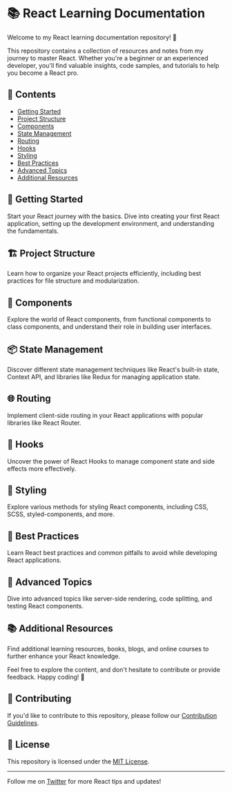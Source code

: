 # 📚 React Learning Documentation

Welcome to my React learning documentation repository! 🚀

This repository contains a collection of resources and notes from my journey to master React. Whether you're a beginner or an experienced developer, you'll find valuable insights, code samples, and tutorials to help you become a React pro.

## 📂 Contents

- [Getting Started](#getting-started)
- [Project Structure](#project-structure)
- [Components](#components)
- [State Management](#state-management)
- [Routing](#routing)
- [Hooks](#hooks)
- [Styling](#styling)
- [Best Practices](#best-practices)
- [Advanced Topics](#advanced-topics)
- [Additional Resources](#additional-resources)

## 🚀 Getting Started

Start your React journey with the basics. Dive into creating your first React application, setting up the development environment, and understanding the fundamentals.

## 🏗 Project Structure

Learn how to organize your React projects efficiently, including best practices for file structure and modularization.

## 🧩 Components

Explore the world of React components, from functional components to class components, and understand their role in building user interfaces.

## 📦 State Management

Discover different state management techniques like React's built-in state, Context API, and libraries like Redux for managing application state.

## 🌐 Routing

Implement client-side routing in your React applications with popular libraries like React Router.

## 🎣 Hooks

Uncover the power of React Hooks to manage component state and side effects more effectively.

## 🎨 Styling

Explore various methods for styling React components, including CSS, SCSS, styled-components, and more.

## 🚀 Best Practices

Learn React best practices and common pitfalls to avoid while developing React applications.

## 🧠 Advanced Topics

Dive into advanced topics like server-side rendering, code splitting, and testing React components.

## 📚 Additional Resources

Find additional learning resources, books, blogs, and online courses to further enhance your React knowledge.

Feel free to explore the content, and don't hesitate to contribute or provide feedback. Happy coding! 🚀

## 📝 Contributing

If you'd like to contribute to this repository, please follow our [Contribution Guidelines](CONTRIBUTING.md).

## 📃 License

This repository is licensed under the [MIT License](LICENSE).

---

Follow me on [Twitter](https://twitter.com/PrasunaDash) for more React tips and updates!
